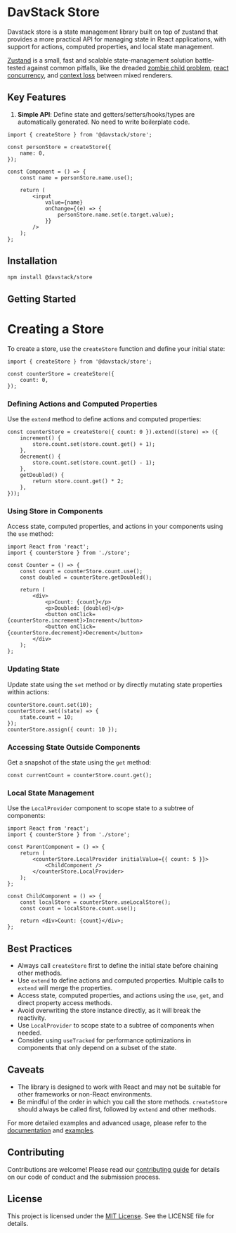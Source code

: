 # DavStack Store

Davstack store is a state management library built on top of zustand that provides a more practical API for managing state in React applications, with support for actions, computed properties, and local state management.

[Zustand](https://github.com/pmndrs/zustand) is a small, fast and scalable state-management solution battle-tested against common pitfalls, like the dreaded [zombie child problem](https://react-redux.js.org/api/hooks#stale-props-and-zombie-children), [react concurrency](https://github.com/bvaughn/rfcs/blob/useMutableSource/text/0000-use-mutable-source.md), and [context loss](https://github.com/facebook/react/issues/13332) between mixed renderers.

## Key Features

1. **Simple API**: Define state and getters/setters/hooks/types are automatically generated. No need to write boilerplate code.

```tsx
import { createStore } from '@davstack/store';

const personStore = createStore({
	name: 0,
});

const Component = () => {
	const name = personStore.name.use();

	return (
		<input
			value={name}
			onChange={(e) => {
				personStore.name.set(e.target.value);
			}}
		/>
	);
};
```

## Installation

```bash
npm install @davstack/store
```

## Getting Started

# Creating a Store

To create a store, use the `createStore` function and define your initial state:

```tsx
import { createStore } from '@davstack/store';

const counterStore = createStore({
	count: 0,
});
```

### Defining Actions and Computed Properties

Use the `extend` method to define actions and computed properties:

```tsx
const counterStore = createStore({ count: 0 }).extend((store) => ({
	increment() {
		store.count.set(store.count.get() + 1);
	},
	decrement() {
		store.count.set(store.count.get() - 1);
	},
	getDoubled() {
		return store.count.get() * 2;
	},
}));
```

### Using Store in Components

Access state, computed properties, and actions in your components using the `use` method:

```tsx
import React from 'react';
import { counterStore } from './store';

const Counter = () => {
	const count = counterStore.count.use();
	const doubled = counterStore.getDoubled();

	return (
		<div>
			<p>Count: {count}</p>
			<p>Doubled: {doubled}</p>
			<button onClick={counterStore.increment}>Increment</button>
			<button onClick={counterStore.decrement}>Decrement</button>
		</div>
	);
};
```

### Updating State

Update state using the `set` method or by directly mutating state properties within actions:

```tsx
counterStore.count.set(10);
counterStore.set((state) => {
	state.count = 10;
});
counterStore.assign({ count: 10 });
```

### Accessing State Outside Components

Get a snapshot of the state using the `get` method:

```tsx
const currentCount = counterStore.count.get();
```

### Local State Management

Use the `LocalProvider` component to scope state to a subtree of components:

```tsx
import React from 'react';
import { counterStore } from './store';

const ParentComponent = () => {
	return (
		<counterStore.LocalProvider initialValue={{ count: 5 }}>
			<ChildComponent />
		</counterStore.LocalProvider>
	);
};

const ChildComponent = () => {
	const localStore = counterStore.useLocalStore();
	const count = localStore.count.use();

	return <div>Count: {count}</div>;
};
```

## Best Practices

- Always call `createStore` first to define the initial state before chaining other methods.
- Use `extend` to define actions and computed properties. Multiple calls to `extend` will merge the properties.
- Access state, computed properties, and actions using the `use`, `get`, and direct property access methods.
- Avoid overwriting the store instance directly, as it will break the reactivity.
- Use `LocalProvider` to scope state to a subtree of components when needed.
- Consider using `useTracked` for performance optimizations in components that only depend on a subset of the state.

## Caveats

- The library is designed to work with React and may not be suitable for other frameworks or non-React environments.
- Be mindful of the order in which you call the store methods. `createStore` should always be called first, followed by `extend` and other methods.

For more detailed examples and advanced usage, please refer to the [documentation](link-to-documentation) and [examples](link-to-examples).

## Contributing

Contributions are welcome! Please read our [contributing guide](link-to-contributing-guide) for details on our code of conduct and the submission process.

## License

This project is licensed under the [MIT License](link-to-license). See the LICENSE file for details.
